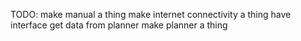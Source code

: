TODO:
make manual a thing
make internet connectivity a thing
have interface get data from planner
make planner a thing
